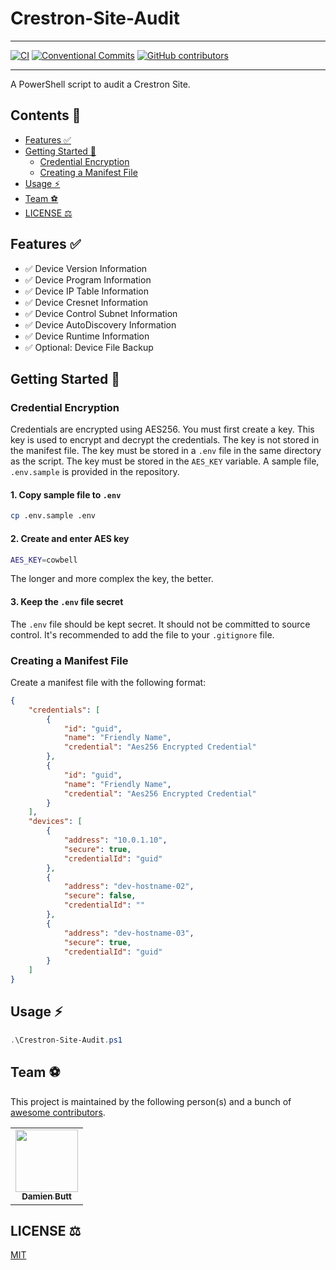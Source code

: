 # Crestron-Site-Audit

<!-- <div align="center">
    <img src="" alt="" width="150" />
</div> -->

---

[![CI](https://github.com/Norgate-AV-Solutions-Ltd/CRestron-Site-Audit/actions/workflows/main.yml/badge.svg)](https://github.com/Norgate-AV-Solutions-Ltd/Crestron-Site-Audit/actions)
[![Conventional Commits](https://img.shields.io/badge/Conventional%20Commits-1.0.0-%23FE5196?logo=conventionalcommits&logoColor=white)](https://conventionalcommits.org)
[![GitHub contributors](https://img.shields.io/github/contributors/Norgate-AV-Solutions-Ltd/Crestron-Site-Audit)](#contributors)

---

A PowerShell script to audit a Crestron Site.

## Contents :book:

-   [Features :white_check_mark:](#features-white_check_mark)
-   [Getting Started :rocket:](#getting-started-rocket)
    -   [Credential Encryption](#credential-encryption)
    -   [Creating a Manifest File](#creating-a-manifest-file)
-   [Usage :zap:](#usage-zap)
-   [Team :soccer:](#team-soccer)
-   [LICENSE :balance_scale:](#license-balance_scale)

## Features :white_check_mark:

-   ✅ Device Version Information
-   ✅ Device Program Information
-   ✅ Device IP Table Information
-   ✅ Device Cresnet Information
-   ✅ Device Control Subnet Information
-   ✅ Device AutoDiscovery Information
-   ✅ Device Runtime Information
-   ✅ Optional: Device File Backup

## Getting Started :rocket:

### Credential Encryption

Credentials are encrypted using AES256. You must first create a key. This key is used to encrypt and decrypt the credentials. The key is not stored in the manifest file. The key must be stored in a `.env` file in the same directory as the script. The key must be stored in the `AES_KEY` variable. A sample file, `.env.sample` is provided in the repository.

#### 1. Copy sample file to `.env`

```bash
cp .env.sample .env
```

#### 2. Create and enter AES key

```bash
AES_KEY=cowbell
```

The longer and more complex the key, the better.

#### 3. Keep the `.env` file secret

The `.env` file should be kept secret. It should not be committed to source control. It's recommended to add the file to your `.gitignore` file.

### Creating a Manifest File

Create a manifest file with the following format:

```json
{
    "credentials": [
        {
            "id": "guid",
            "name": "Friendly Name",
            "credential": "Aes256 Encrypted Credential"
        },
        {
            "id": "guid",
            "name": "Friendly Name",
            "credential": "Aes256 Encrypted Credential"
        }
    ],
    "devices": [
        {
            "address": "10.0.1.10",
            "secure": true,
            "credentialId": "guid"
        },
        {
            "address": "dev-hostname-02",
            "secure": false,
            "credentialId": ""
        },
        {
            "address": "dev-hostname-03",
            "secure": true,
            "credentialId": "guid"
        }
    ]
}
```

## Usage :zap:

```powershell
.\Crestron-Site-Audit.ps1
```

## Team :soccer:

This project is maintained by the following person(s) and a bunch of [awesome contributors](https://github.com/Norgate-AV-Solutions-Ltd/Crestron-Site-Audit/graphs/contributors).

<table>
  <tr>
    <td align="center"><a href="https://github.com/damienbutt"><img src="https://avatars.githubusercontent.com/damienbutt?v=4?s=100" width="100px;" alt=""/><br /><sub><b>Damien Butt</b></sub></a><br /></td>
  </tr>
</table>

## LICENSE :balance_scale:

[MIT](LICENSE)
